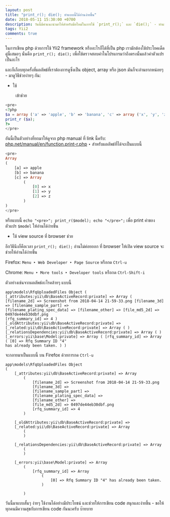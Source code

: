 ```yaml
---
layout: post
title: "print_r(); die(); ทำแบบนี้ได้อ่านง่ายขึ้น"
date: 2018-05-11 15:30:00 +0700
description: วันนี้มีคำแนะนำมาให้สำหรับมือใหม่ในการใช้ `print_r();` และ `die();` - ทำแบบนี้จะช่วยให้เราอ่านผลของการ `print_r();` ได้ง่ายขึ้น
tags: Yii2
comments: true
---
```

ในการเขียน php ด้วยการใช้ Yii2 framework หรืออะไรก็ได้ที่เป็น php เรามักต้องใช้ประโยคเด็ดคู่นี้เสมอๆ นั่นคือ `print_r(); die();` เพื่อใช้ตรวจสอบค่าในโปรแกรมว่าถึงตรงนั้นแล้วค่าตัวแปรเป็นอะไร

และก็เกือบทุกครั้งที่ผลลัพธ์ที่เราต้องการดูซึ่งเป็น object, array หรือ json มันก็จะอ่านยากหน่อยๆ - มาดูวิธีช่วยง่ายๆ กัน:

* ใช้ <pre> เข้าช่วย

```php
<pre>
<?php
$a = array ('a' => 'apple', 'b' => 'banana', 'c' => array ('x', 'y', 'z'));
print_r ($a);
?>
</pre>
```

อันนี้เป็นตัวอย่างที่ยกมาให้ดูจาก php manual ที่ link นี้ครับ: [php.net/manual/en/function.print-r.php](http://php.net/manual/en/function.print-r.php) ‣ สำหรับผลลัพธ์ที่ได้จะเป็นแบบนี้

```php
<pre>
Array
(
    [a] => apple
    [b] => banana
    [c] => Array
        (
            [0] => x
            [1] => y
            [2] => z
        )
)
</pre>
```

หรือแบบนี้ `echo "<pre>"; print_r($model); echo "</pre>";` เพื่อ print ค่าของตัวแปร `$model` ให้อ่านได้ง่ายขึ้น

* ใช้ view source ที่ browser ช่วย

อีกวิธีนึงก็คือเวลา `print_r(); die();` อ่านไม่ค่อยออก ที่ browser ให้เปิด view source จะช่วยให้อ่านได้ง่ายขึ้น

Firefox: `Menu ‣ Web Developer ‣ Page Source` หรือกด `Ctrl-u`

Chrome: `Menu ‣ More tools ‣ Developer tools` หรือกด `Ctrl-Shift-i`

ตัวอย่างเช่นจากผลลัพธ์อะไรคล้ายๆ แบบนี้


```
app\models\RfqUploadedFiles Object ( [_attributes:yii\db\BaseActiveRecord:private] => Array (
[filename_2d] => Screenshot from 2018-04-14 21-59-33.png [filename_3d] => [filename_sample_part] =>
[filename_plating_spec_data] => [filename_other] => [file_md5_2d] => 0497de44eb30dbf.png
[rfq_summary_id] => 4 ) [_oldAttributes:yii\db\BaseActiveRecord:private] =>
[_related:yii\db\BaseActiveRecord:private] => Array ( )
[_relationsDependencies:yii\db\BaseActiveRecord:private] => Array ( )
[_errors:yii\base\Model:private] => Array ( [rfq_summary_id] => Array ( [0] => Rfq Summary ID "4"
has already been taken. ) )
```

จะกลายมาเป็นแบบนี้ บน Firefox ด้วยการกด `Ctrl-u`

```
app\models\RfqUploadedFiles Object
(
    [_attributes:yii\db\BaseActiveRecord:private] => Array
        (
            [filename_2d] => Screenshot from 2018-04-14 21-59-33.png
            [filename_3d] =>
            [filename_sample_part] =>
            [filename_plating_spec_data] =>
            [filename_other] =>
            [file_md5_2d] => 0497de44eb30dbf.png
            [rfq_summary_id] => 4
        )

    [_oldAttributes:yii\db\BaseActiveRecord:private] =>
    [_related:yii\db\BaseActiveRecord:private] => Array
        (
        )

    [_relationsDependencies:yii\db\BaseActiveRecord:private] => Array
        (
        )

    [_errors:yii\base\Model:private] => Array
        (
            [rfq_summary_id] => Array
                (
                    [0] => Rfq Summary ID "4" has already been taken.
                )

        )
```        

วันนี้มาแบบสั้นๆ ง่ายๆ ใช้งานได้อย่างมีประโยชน์ และช่วยให้การเขียน code สนุกและง่ายขึ้น - ขอให้ทุกคนมีความสุขกับการเขียน code กันนะครับ บ๊ายบาย
